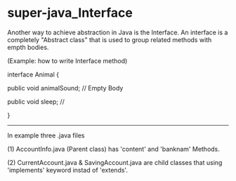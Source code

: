 # super-java_Interface

Another way to achieve abstraction in Java is the Interface.
An interface is a completely "Abstract class" that is used to group related methods with empth bodies.

(Example: how to write Interface method)

interface Animal {

  public void animalSound; // Empty Body
  
  public void sleep;       //
  
  }
*******************

In example three .java files

(1) AccountInfo.java (Parent class) has 'content' and 'banknam' Methods.

(2) CurrentAccount.java & SavingAccount.java are child classes that using 'implements' keyword instad of 'extends'.

